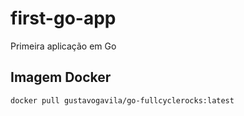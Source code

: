 # first-go-app
Primeira aplicação em Go

## Imagem Docker
```
docker pull gustavogavila/go-fullcyclerocks:latest
```
